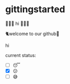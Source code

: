 # gittingstarted

🐴👯💫 hi 👋💖✨

🐈welcome to our github💐

hi

current status: 
- [ ] :sleeping:
- [x] :confused:
- [ ] :sweat_smile:
